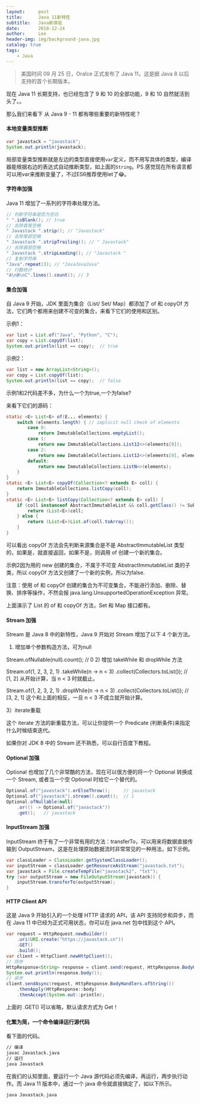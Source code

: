 ```yaml
---
layout:     post
title:      Java 11新特性
subtitle:   Java新体验
date:       2018-12-24
author:     Lee
header-img: img/background-java.jpg
catalog: true
tags:
    - Java
---
```


> 美国时间 09 月 25 日，Oralce 正式发布了 Java 11，这是据 Java 8 以后支持的首个长期版本。


现在 Java 11 长期支持，也已经包含了 9 和 10 的全部功能，9 和 10 自然就活到头了。。

那么我们来看下 从 Java 9 - 11 都有哪些重要的新特性呢？

#### 本地变量类型推断
```java
var javastack = "javastack";
System.out.println(javastack);
```
局部变量类型推断就是左边的类型直接使用`var`定义，而不用写具体的类型，编译器能根据右边的表达式自动推断类型，如上面的`String`。PS.感觉现在所有语言都可以用var来推断变量了，不过ES6推荐使用let了😂。
 
#### 字符串加强

Java 11 增加了一系列的字符串处理方法。

```java
// 判断字符串是否为空白
" ".isBlank(); // true
// 去除首尾空格
" Javastack ".strip(); // "Javastack"
// 去除尾部空格 
" Javastack ".stripTrailing(); // " Javastack"
// 去除首部空格 
" Javastack ".stripLeading(); // "Javastack "
// 复制字符串
"Java".repeat(3); // "JavaJavaJava"
// 行数统计
"A\nB\nC".lines().count(); // 3
```
#### 集合加强

自 Java 9 开始，JDK 里面为集合（List/ Set/ Map）都添加了 of 和 copyOf 方法，它们两个都用来创建不可变的集合，来看下它们的使用和区别。

示例1：
```java
var list = List.of("Java", "Python", "C");
var copy = List.copyOf(list);
System.out.println(list == copy);  // true
```
示例2：
```java
var list = new ArrayList<String>();
var copy = List.copyOf(list);
System.out.println(list == copy);  // false
```
示例1和2代码差不多，为什么一个为true,一个为false?

来看下它们的源码：
```java
static <E> List<E> of(E... elements) {
    switch (elements.length) { // implicit null check of elements
        case 0:
            return ImmutableCollections.emptyList();
        case 1:
            return new ImmutableCollections.List12<>(elements[0]);
        case 2:
            return new ImmutableCollections.List12<>(elements[0], elements[1]);
        default:
            return new ImmutableCollections.ListN<>(elements);
    }
}
static <E> List<E> copyOf(Collection<? extends E> coll) {
    return ImmutableCollections.listCopy(coll);
}
static <E> List<E> listCopy(Collection<? extends E> coll) {
    if (coll instanceof AbstractImmutableList && coll.getClass() != SubList.class) {
        return (List<E>)coll;
    } else {
        return (List<E>)List.of(coll.toArray());
    }
}
```
可以看出 copyOf 方法会先判断来源集合是不是 AbstractImmutableList 类型的，如果是，就直接返回，如果不是，则调用 of 创建一个新的集合。

示例2因为用的 new 创建的集合，不属于不可变 AbstractImmutableList 类的子类，所以 copyOf 方法又创建了一个新的实例，所以为false.

注意：使用 of 和 copyOf 创建的集合为不可变集合，不能进行添加、删除、替换、排序等操作，不然会报 java.lang.UnsupportedOperationException 异常。

上面演示了 List 的 of 和 copyOf 方法，Set 和 Map 接口都有。

#### Stream 加强

Stream 是 Java 8 中的新特性，Java 9 开始对 Stream 增加了以下 4 个新方法。

1) 增加单个参数构造方法，可为null

Stream.ofNullable(null).count(); // 0
2) 增加 takeWhile 和 dropWhile 方法

Stream.of(1, 2, 3, 2, 1)
    .takeWhile(n -> n < 3)
    .collect(Collectors.toList());  // [1, 2]
从开始计算，当 n < 3 时就截止。

Stream.of(1, 2, 3, 2, 1)
    .dropWhile(n -> n < 3)
    .collect(Collectors.toList());  // [3, 2, 1]
这个和上面的相反，一旦 n < 3 不成立就开始计算。

3）iterate重载

这个 iterate 方法的新重载方法，可以让你提供一个 Predicate (判断条件)来指定什么时候结束迭代。

如果你对 JDK 8 中的 Stream 还不熟悉，可以自行百度下教程。

#### Optional 加强

Optional 也增加了几个非常酷的方法，现在可以很方便的将一个 Optional 转换成一个 Stream, 或者当一个空 Optional 时给它一个替代的。
```java
Optional.of("javastack").orElseThrow();     // javastack
Optional.of("javastack").stream().count();  // 1
Optional.ofNullable(null)
    .or(() -> Optional.of("javastack"))
    .get();   // javastack
```

#### InputStream 加强

InputStream 终于有了一个非常有用的方法：transferTo，可以用来将数据直接传输到 OutputStream，这是在处理原始数据流时非常常见的一种用法，如下示例。

```java
var classLoader = ClassLoader.getSystemClassLoader();
var inputStream = classLoader.getResourceAsStream("javastack.txt");
var javastack = File.createTempFile("javastack2", "txt");
try (var outputStream = new FileOutputStream(javastack)) {
    inputStream.transferTo(outputStream);
}
```

#### HTTP Client API

这是 Java 9 开始引入的一个处理 HTTP 请求的 API，该 API 支持同步和异步，而在 Java 11 中已经为正式可用状态，你可以在 java.net 包中找到这个 API。

```java
var request = HttpRequest.newBuilder()
    .uri(URI.create("https://javastack.cn"))
    .GET()
    .build();
var client = HttpClient.newHttpClient();
// 同步
HttpResponse<String> response = client.send(request, HttpResponse.BodyHandlers.ofString());
System.out.println(response.body());
// 异步
client.sendAsync(request, HttpResponse.BodyHandlers.ofString())
    .thenApply(HttpResponse::body)
    .thenAccept(System.out::println);
```
上面的 .GET() 可以省略，默认请求方式为 Get！

#### 化繁为简，一个命令编译运行源代码

看下面的代码。
```bash
// 编译
javac Javastack.java
// 运行
java Javastack
```
在我们的认知里面，要运行一个 Java 源代码必须先编译，再运行，两步执行动作。而 Java 11 版本中，通过一个 java 命令就直接搞定了，如以下所示。
```bash
java Javastack.java
```